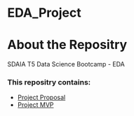 # EDA_Project
# About the Repositry
SDAIA T5 Data Science Bootcamp - EDA <br>

### This repositry contains:
- [Project Proposal](https://github.com/renad-albishri/SONG-LYRICS-USING-NLP-AND-CLUSTERING/blob/main/Song%20Lyrics%20Proposal.md)
- [Project MVP](https://github.com/renad-albishri/SONG-LYRICS-USING-NLP-AND-CLUSTERING/blob/main/Song%20Lyrics%20MVP.md)
